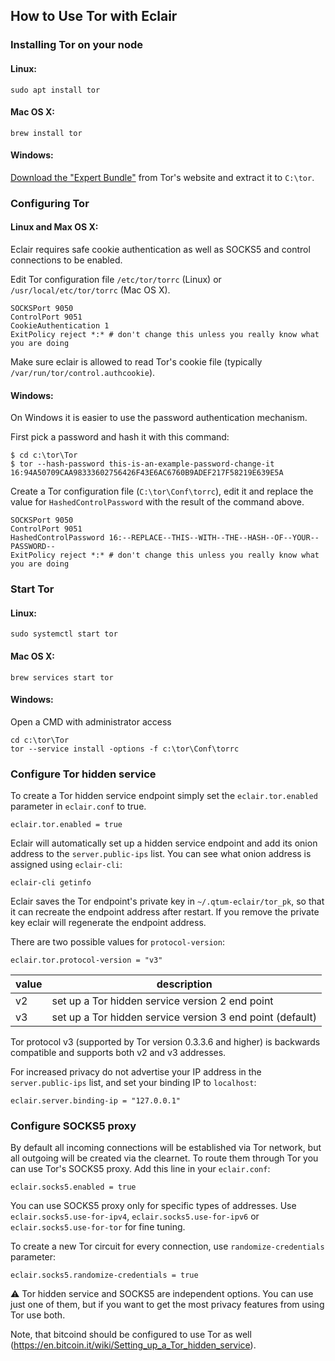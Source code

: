## How to Use Tor with Eclair

### Installing Tor on your node

#### Linux:

```shell
sudo apt install tor
```

#### Mac OS X:

```shell
brew install tor
```

#### Windows:
  
[Download the "Expert Bundle"](https://www.torproject.org/download/download.html) from Tor's website and extract it to `C:\tor`.

### Configuring Tor

#### Linux and Max OS X:

Eclair requires safe cookie authentication as well as SOCKS5 and control connections to be enabled.

Edit Tor configuration file `/etc/tor/torrc` (Linux) or `/usr/local/etc/tor/torrc` (Mac OS X).

```
SOCKSPort 9050
ControlPort 9051
CookieAuthentication 1
ExitPolicy reject *:* # don't change this unless you really know what you are doing
```

Make sure eclair is allowed to read Tor's cookie file (typically `/var/run/tor/control.authcookie`).

#### Windows:

On Windows it is easier to use the password authentication mechanism.

First pick a password and hash it with this command:

```shell
$ cd c:\tor\Tor
$ tor --hash-password this-is-an-example-password-change-it
16:94A50709CAA98333602756426F43E6AC6760B9ADEF217F58219E639E5A
```

Create a Tor configuration file (`C:\tor\Conf\torrc`), edit it and replace the value for `HashedControlPassword` with the result of the command above.

```
SOCKSPort 9050
ControlPort 9051
HashedControlPassword 16:--REPLACE--THIS--WITH--THE--HASH--OF--YOUR--PASSWORD--
ExitPolicy reject *:* # don't change this unless you really know what you are doing
```

### Start Tor

#### Linux:

```shell
sudo systemctl start tor
```

#### Mac OS X:

```shell
brew services start tor
```

#### Windows:

Open a CMD with administrator access

```shell
cd c:\tor\Tor
tor --service install -options -f c:\tor\Conf\torrc
```

### Configure Tor hidden service

To create a Tor hidden service endpoint simply set the `eclair.tor.enabled` parameter in `eclair.conf` to true.
```
eclair.tor.enabled = true
```
Eclair will automatically set up a hidden service endpoint and add its onion address to the `server.public-ips` list.
You can see what onion address is assigned using `eclair-cli`:

```shell
eclair-cli getinfo
```
Eclair saves the Tor endpoint's private key in `~/.qtum-eclair/tor_pk`, so that it can recreate the endpoint address after 
restart. If you remove the private key eclair will regenerate the endpoint address.   

There are two possible values for `protocol-version`:

```
eclair.tor.protocol-version = "v3"
```

value   | description
--------|---------------------------------------------------------
 v2     | set up a Tor hidden service version 2 end point
 v3     | set up a Tor hidden service version 3 end point (default)
 
Tor protocol v3 (supported by Tor version 0.3.3.6 and higher) is backwards compatible and supports 
both v2 and v3 addresses. 

For increased privacy do not advertise your IP address in the `server.public-ips` list, and set your binding IP to `localhost`:
```
eclair.server.binding-ip = "127.0.0.1"
```

### Configure SOCKS5 proxy

By default all incoming connections will be established via Tor network, but all outgoing will be created via the 
clearnet. To route them through Tor you can use Tor's SOCKS5 proxy. Add this line in your `eclair.conf`:
```
eclair.socks5.enabled = true
```
You can use SOCKS5 proxy only for specific types of addresses. Use `eclair.socks5.use-for-ipv4`, `eclair.socks5.use-for-ipv6`
or `eclair.socks5.use-for-tor` for fine tuning.

To create a new Tor circuit for every connection, use `randomize-credentials` parameter:

```
eclair.socks5.randomize-credentials = true
```

:warning: Tor hidden service and SOCKS5 are independent options. You can use just one of them, but if you want to get the most privacy 
features from using Tor use both.  

Note, that bitcoind should be configured to use Tor as well (https://en.bitcoin.it/wiki/Setting_up_a_Tor_hidden_service).